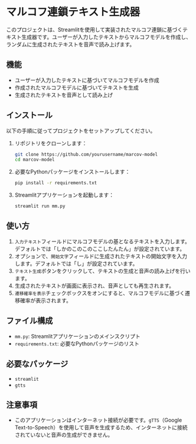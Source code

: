 # マルコフ連鎖テキスト生成器

このプロジェクトは、Streamlitを使用して実装されたマルコフ連鎖に基づくテキスト生成器です。ユーザーが入力したテキストからマルコフモデルを作成し、ランダムに生成されたテキストを音声で読み上げます。

## 機能

- ユーザーが入力したテキストに基づいてマルコフモデルを作成
- 作成されたマルコフモデルに基づいてテキストを生成
- 生成されたテキストを音声として読み上げ

## インストール

以下の手順に従ってプロジェクトをセットアップしてください。

1. リポジトリをクローンします：

   ```bash
   git clone https://github.com/yourusername/marcov-model
   cd marcov-model
   ```

2. 必要なPythonパッケージをインストールします：

   ```bash
   pip install -r requirements.txt
   ```

3. Streamlitアプリケーションを起動します：

   ```bash
   streamlit run mm.py
   ```

## 使い方

1. `入力テキスト`フィールドにマルコフモデルの基となるテキストを入力します。デフォルトでは「しかのこのこのここしたんたん」が設定されています。
2. オプションで、`開始文字`フィールドに生成されたテキストの開始文字を入力します。デフォルトでは「し」が設定されています。
3. `テキスト生成`ボタンをクリックして、テキストの生成と音声の読み上げを行います。
4. 生成されたテキストが画面に表示され、音声としても再生されます。
5. `遷移確率を表示`チェックボックスをオンにすると、マルコフモデルに基づく遷移確率が表示されます。

## ファイル構成

- `mm.py`: Streamlitアプリケーションのメインスクリプト
- `requirements.txt`: 必要なPythonパッケージのリスト

## 必要なパッケージ

- `streamlit`
- `gtts`

## 注意事項

- このアプリケーションはインターネット接続が必要です。`gTTS`（Google Text-to-Speech）を使用して音声を生成するため、インターネットに接続されていないと音声の生成ができません。

